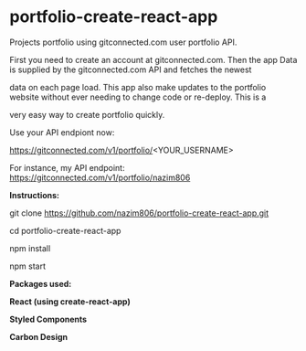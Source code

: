 # portfolio-create-react-app

Projects portfolio using gitconnected.com user portfolio API.


First you need to create an account at gitconnected.com. Then the app Data is supplied by the gitconnected.com API and fetches the newest 

data on each page load. This app also make updates to the portfolio website without ever needing to change code or re-deploy. This is a 

very easy way to create portfolio quickly.

Use your API endpiont now:

https://gitconnected.com/v1/portfolio/<YOUR_USERNAME>

For instance, my API endpoint: https://gitconnected.com/v1/portfolio/nazim806



**Instructions:**

git clone https://github.com/nazim806/portfolio-create-react-app.git

cd portfolio-create-react-app

npm install

npm start

**Packages used:**

**React (using create-react-app)**

**Styled Components**

**Carbon Design**
